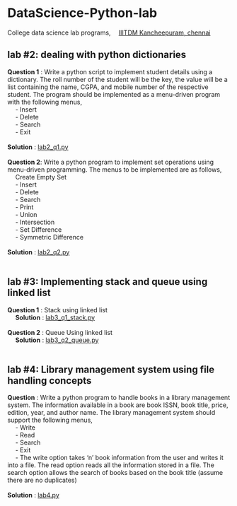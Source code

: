 # DataScience-Python-lab
College data science lab programs, &emsp;[IIITDM Kancheepuram, chennai](http://www.iiitdm.ac.in)

## lab #2: dealing with python dictionaries
**Question 1** : Write a python script to implement student details using a dictionary. The roll number of the student will be the key, the value will be a list containing the name, CGPA, and mobile number of the respective student. The program should be implemented as a menu-driven program with the following menus,<br>
&emsp; - Insert<br>
&emsp; - Delete<br>
&emsp; - Search<br>
&emsp; - Exit<br><br>
**Solution** : [lab2_q1.py](https://github.com/datvi-031/dataScience-Python-lab/blob/main/lab2_q1.py) <br><br>
**Question 2**: Write a python program to implement set operations using menu-driven programming. The menus to be implemented are as follows,<br>
&emsp; Create Empty Set<br>
&emsp; - Insert<br>
&emsp; - Delete<br>
&emsp; - Search<br>
&emsp; - Print<br>
&emsp; - Union<br>
&emsp; - Intersection<br>
&emsp; - Set Difference<br>
&emsp; - Symmetric Difference<br><br>
**Solution** : [lab2_q2.py](https://github.com/datvi-031/dataScience-Python-lab/blob/main/lab2_q2.py) <br><br>
## lab #3: Implementing stack and queue using linked list
**Question 1** : Stack using linked list<br> &emsp; **Solution** : [lab3_q1_stack.py](https://github.com/datvi-031/dataScience-Python-lab/blob/main/lab3_q1_stack.py) <br><br>
**Question 2** : Queue Using linked list<br> &emsp; **Solution** : [lab3_q2_queue.py](https://github.com/datvi-031/dataScience-Python-lab/blob/main/lab3_q2_queue.py) <br><br>
## lab #4: Library management system using file handling concepts
**Question** : Write a python program to handle books in a library management system. The information available in a book are book ISSN, book title, price, edition, year, and author name. The library management system should support the following menus,<br>
&emsp; - Write<br>
&emsp; - Read<br>
&emsp; - Search<br>
&emsp; - Exit<br>
&emsp; - The write option takes ‘n’ book information from the user and writes it into a file. The read option reads all the information stored in a file. The search option allows the search of books based on the book title (assume there are no duplicates)<br><br>
**Solution** : [lab4.py](https://github.com/datvi-031/dataScience-Python-lab/blob/main/lab4.py) <br><br>
